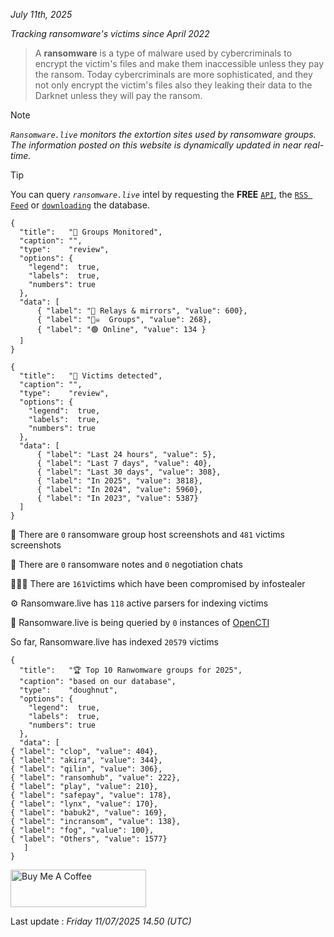 _July 11th, 2025_

_Tracking ransomware's victims since April 2022_


> A **ransomware** is a type of malware used by cybercriminals to encrypt the victim's files and make them inaccessible unless they pay the ransom. Today cybercriminals are more sophisticated, and they not only encrypt the victim's files also they leaking their data to the Darknet unless they will pay the ransom.


>[!NOTE]
>_`Ransomware.live` monitors the extortion sites used by ransomware groups. The information posted on this website is dynamically updated in near real-time._



>[!TIP]
> You can query _`ransomware.live`_ intel by requesting the **FREE** [`API`](https://api.ransomware.live), the [`RSS Feed`](https://ransomware.live/rss.xml) or [`downloading`](https://data.ransomware.live/victims.json) the database.




```charty
{
  "title":   "🔎 Groups Monitored",
  "caption": "",
  "type":    "review",
  "options": {
    "legend":  true,
    "labels":  true,
    "numbers": true
  },
  "data": [
      { "label": "📡 Relays & mirrors", "value": 600},
      { "label": "🏴‍☠️  Groups", "value": 268},
      { "label": "🟢 Online", "value": 134 }
  ]
}
```
```charty
{
  "title":   "📆 Victims detected",
  "caption": "",
  "type":    "review",
  "options": {
    "legend":  true,
    "labels":  true,
    "numbers": true
  },
  "data": [
      { "label": "Last 24 hours", "value": 5},
      { "label": "Last 7 days", "value": 40},
      { "label": "Last 30 days", "value": 308},
      { "label": "In 2025", "value": 3818},
      { "label": "In 2024", "value": 5960},
      { "label": "In 2023", "value": 5387}
  ]
}
```
📸 There are `0` ransomware group host screenshots and `481` victims screenshots

📝 There are `0` ransomware notes and `0` negotiation chats

🕵🏻‍♂️ There are `161`victims which have been compromised by infostealer

⚙️ Ransomware.live has `118` active parsers for indexing victims

🔎 Ransomware.live is being queried by `0` instances of [OpenCTI](https://filigran.io/solutions/open-cti/)

So far, Ransomware.live has indexed `20579` victims
```charty
{
  "title":   "🏆 Top 10 Ranwomware groups for 2025",
  "caption": "based on our database",
  "type":    "doughnut",
  "options": {
    "legend":  true,
    "labels":  true,
    "numbers": true
  },
  "data": [
{ "label": "clop", "value": 404},
{ "label": "akira", "value": 344},
{ "label": "qilin", "value": 306},
{ "label": "ransomhub", "value": 222},
{ "label": "play", "value": 210},
{ "label": "safepay", "value": 178},
{ "label": "lynx", "value": 170},
{ "label": "babuk2", "value": 169},
{ "label": "incransom", "value": 138},
{ "label": "fog", "value": 100},
{ "label": "Others", "value": 1577}
   ]
}
```
 
<a href="https://www.buymeacoffee.com/ransomwarelive" target="_blank"><img src="https://cdn.buymeacoffee.com/buttons/v2/default-yellow.png" alt="Buy Me A Coffee" style="height: 60px !important;width: 217px !important;" ></a>

Last update : _Friday 11/07/2025 14.50 (UTC)_

